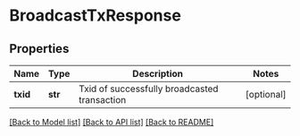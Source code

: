 # BroadcastTxResponse

## Properties
Name | Type | Description | Notes
------------ | ------------- | ------------- | -------------
**txid** | **str** | Txid of successfully broadcasted transaction | [optional] 

[[Back to Model list]](../README.md#documentation-for-models) [[Back to API list]](../README.md#documentation-for-api-endpoints) [[Back to README]](../README.md)


